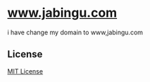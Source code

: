 # www.jabingu.com

i have change my domain to www,jabingu.com


## License

[MIT License](https://github.com/Gaohaoyang/gaohaoyang.github.io/blob/master/LICENSE.md)
